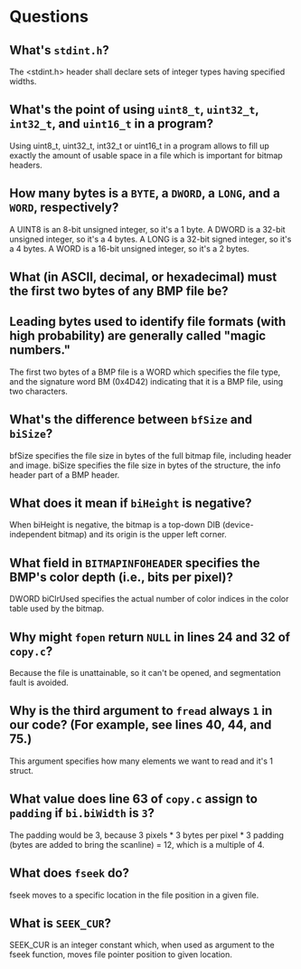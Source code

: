# Questions

## What's `stdint.h`?

The <stdint.h> header shall declare sets of integer types having specified widths.

## What's the point of using `uint8_t`, `uint32_t`, `int32_t`, and `uint16_t` in a program?

Using uint8_t, uint32_t, int32_t or uint16_t in a program allows to fill up exactly the amount of usable 
space in a file which is important for bitmap headers.

## How many bytes is a `BYTE`, a `DWORD`, a `LONG`, and a `WORD`, respectively?

A UINT8 is an 8-bit unsigned integer, so it's a 1 byte.
A DWORD is a 32-bit unsigned integer, so it's a 4 bytes.
A LONG is a 32-bit signed integer, so it's a 4 bytes.
A WORD is a 16-bit unsigned integer, so it's a 2 bytes.

## What (in ASCII, decimal, or hexadecimal) must the first two bytes of any BMP file be? 
## Leading bytes used to identify file formats (with high probability) are generally called "magic numbers."

The first two bytes of a BMP file is a WORD which specifies the file type, and the signature word BM (0x4D42) 
indicating that it is a BMP file, using two characters.

## What's the difference between `bfSize` and `biSize`?

bfSize specifies the file size in bytes of the full bitmap file, including header and image.
biSize specifies the file size in bytes of the structure, the info header part of a BMP header.

## What does it mean if `biHeight` is negative?

When biHeight is negative, the bitmap is a top-down DIB (device-independent bitmap) and its origin is 
the upper left corner.

## What field in `BITMAPINFOHEADER` specifies the BMP's color depth (i.e., bits per pixel)?

DWORD biClrUsed specifies the actual number of color indices in the color table used by the bitmap.

## Why might `fopen` return `NULL` in lines 24 and 32 of `copy.c`?

Because the file is unattainable, so it can't be opened, and segmentation fault is avoided.

## Why is the third argument to `fread` always `1` in our code? (For example, see lines 40, 44, and 75.)

This argument specifies how many elements we want to read and it's 1 struct.

## What value does line 63 of `copy.c` assign to `padding` if `bi.biWidth` is `3`?

The padding would be 3, because 3 pixels * 3 bytes per pixel * 3 padding (bytes are added to bring the 
scanline) = 12, which is a multiple of 4.

## What does `fseek` do?

fseek moves to a specific location in the file position in a given file.

## What is `SEEK_CUR`?

SEEK_CUR is an integer constant which, when used as argument to the fseek function, moves file pointer 
position to given location.
